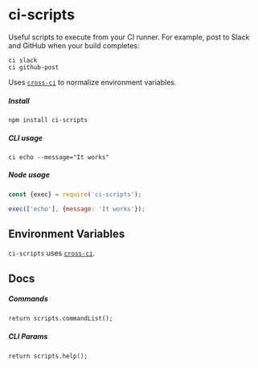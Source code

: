 # ci-scripts

Useful scripts to execute from your CI runner. For example,
post to Slack and GitHub when your build completes:

```
ci slack
ci github-post
```

Uses [`cross-ci`](https://github.com/streamich/cross-ci) to normalize environment variables.


##### Install

```
npm install ci-scripts
```


##### CLI usage


```
ci echo --message="It works"
```


##### Node usage

```js
const {exec} = require('ci-scripts');

exec(['echo'], {message: 'It works'});
```


## Environment Variables

`ci-scripts` uses [`cross-ci`](https://github.com/streamich/cross-ci).


## Docs


##### Commands

```mmd
return scripts.commandList();
```


##### CLI Params

```mmd
return scripts.help();
```
